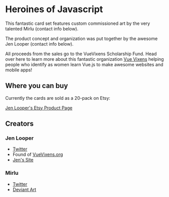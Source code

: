 # Heroines of Javascript

This fantastic card set features custom commissioned art by the very talented Mirlu (contact info below).

The product concept and organization was put together by the awesome Jen Looper (contact info below).

All proceeds from the sales go to the VueVixens Scholarship Fund. Head over here to learn more about this fantastic organization [Vue Vixens](https://t.co/MgH1rJ6xn2) helping people who identify as women learn Vue.js to make awesome websites and mobile apps!

## Where you can buy

Currently the cards are sold as a 20-pack on Etsy:

[Jen Looper's Etsy Product Page](https://t.co/w6tood9Mx9)

## Creators

### Jen Looper

- [Twitter](https://twitter.com/jenlooper)
- Found of [VueVixens.org](https://t.co/MgH1rJ6xn2)
- [Jen's Site](https://t.co/be6BDqJnzW)

### Mirlu

- [Twitter](https://twitter.com/mirlu_exe)
- [Deviant Art](https://t.co/augYnjQeWk)
